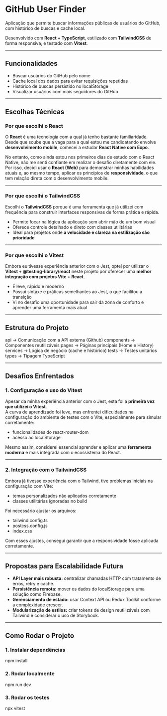 # GitHub User Finder

Aplicação que permite buscar informações públicas de usuários do GitHub, com histórico de buscas e cache local.

Desenvolvido com **React + TypeScript**, estilizado com **TailwindCSS** de forma responsiva, e testado com **Vitest**.

---

## Funcionalidades

- Buscar usuários do GitHub pelo nome
- Cache local dos dados para evitar requisições repetidas
- Histórico de buscas persistido no localStorage
- Visualizar usuários com mais seguidores do GitHub

---

## Escolhas Técnicas

### Por que escolhi o React
O **React** é uma tecnologia com a qual já tenho bastante familiaridade. Desde que soube que a vaga para a qual estou me candidatando envolve **desenvolvimento mobile**, comecei a estudar **React Native com Expo**.

No entanto, como ainda estou nos primeiros dias de estudo com o React Native, não me senti confiante em realizar o desafio diretamente com ele.  
Por isso, decidi usar o **React (Web)** para demonstrar minhas habilidades atuais e, ao mesmo tempo, aplicar os princípios de **responsividade**, o que tem relação direta com o desenvolvimento mobile.

---

### Por que escolhi o TailwindCSS
Escolhi o **TailwindCSS** porque é uma ferramenta que já utilizei com frequência para construir interfaces responsivas de forma prática e rápida.

- Permite focar na lógica da aplicação sem abrir mão de um bom visual
- Oferece controle detalhado e direto com classes utilitárias
- Ideal para projetos onde **a velocidade e clareza na estilização são prioridade**

---

### Por que escolhi o Vitest
Embora eu tivesse experiência anterior com o Jest, optei por utilizar o **Vitest + @testing-library/react** neste projeto por oferecer uma **melhor integração com projetos Vite + React**.

- É leve, rápido e moderno
- Possui sintaxe e práticas semelhantes ao Jest, o que facilitou a transição
- Vi no desafio uma oportunidade para sair da zona de conforto e aprender uma ferramenta mais atual

---

## Estrutura do Projeto
api → Comunicação com a API externa (Github)
components → Componentes reutilizáveis
pages → Páginas principais (Home e History)
services → Lógica de negócio (cache e histórico)
tests → Testes unitários
types → Tipagem TypeScript

---

## Desafios Enfrentados

### 1. Configuração e uso do Vitest
Apesar da minha experiência anterior com o Jest, esta foi a **primeira vez que utilizei o Vitest**.  
A curva de aprendizado foi leve, mas enfrentei dificuldades na configuração do ambiente de testes com o Vite, especialmente para simular corretamente:
- funcionalidades do react-router-dom
- acesso ao localStorage

Mesmo assim, considerei essencial aprender e aplicar uma **ferramenta moderna** e mais integrada com o ecossistema do React.

---

### 2. Integração com o TailwindCSS
Embora já tivesse experiência com o Tailwind, tive problemas iniciais na configuração com Vite:
- temas personalizados não aplicados corretamente
- classes utilitárias ignoradas no build

Foi necessário ajustar os arquivos:
- tailwind.config.ts
- postcss.config.js
- index.css

Com esses ajustes, consegui garantir que a responsividade fosse aplicada corretamente.

---

## Propostas para Escalabilidade Futura

- **API Layer mais robusta:** centralizar chamadas HTTP com tratamento de erros, retry e cache.
- **Persistência remota:** mover os dados do localStorage para uma solução como Firebase.
- **Gerenciamento de estado:** usar Context API ou Redux Toolkit conforme a complexidade crescer.
- **Modularização de estilos:** criar tokens de design reutilizáveis com Tailwind e considerar o uso de Storybook.

---
## Como Rodar o Projeto

### 1. Instalar dependências
npm install


### 2. Rodar localmente
npm run dev

### 3. Rodar os testes
npx vitest


